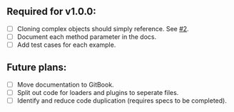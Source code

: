 ## Required for v1.0.0:

- [ ] Cloning complex objects should simply reference. See [#2](https://github.com/lewie9021/webpack-configurator/issues/2).
- [ ] Document each method parameter in the docs.
- [ ] Add test cases for each example.

## Future plans:

- [ ] Move documentation to GitBook.
- [ ] Split out code for loaders and plugins to seperate files.
- [ ] Identify and reduce code duplication (requires specs to be completed).
